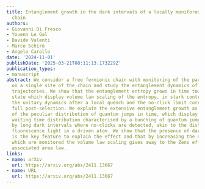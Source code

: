 ```yaml
---
title: Entanglement growth in the dark intervals of a locally monitored free-fermion
  chain
authors:
- Giovanni Di Fresco
- Youenn Le Gal
- Davide Valenti
- Marco Schirò
- Angelo Carollo
date: '2024-11-01'
publishDate: '2025-03-21T08:11:13.173229Z'
publication_types:
- manuscript
abstract: We consider a free fermionic chain with monitoring of the particle density
  on a single site of the chain and study the entanglement dynamics of quantum jump
  trajectories. We show that the entanglement entropy grows in time towards a stationary
  state which display volume law scaling of the entropy, in stark contrast with both
  the unitary dynamics after a local quench and the no-click limit corresponding to
  full post-selection. We explain the extensive entanglement growth as a consequence
  of the peculiar distribution of quantum jumps in time, which display superpoissonian
  waiting time distribution characterised by a bunching of quantum jumps followed
  by long dark intervals where no-clicks are detected, akin to the distribution of
  fluorescence light in a driven atom. We show that the presence of dark intervals
  is the key feature to explain the effect and that by increasing the number of sites
  which are monitored the volume law scaling gives away to the Zeno effect and its
  associated area law.
links:
- name: arXiv
  url: https://arxiv.org/abs/2411.13667
- name: URL
  url: https://arxiv.org/abs/2411.13667
---
```

